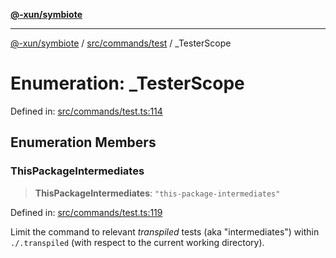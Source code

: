 [**@-xun/symbiote**](../../../../README.md)

***

[@-xun/symbiote](../../../../README.md) / [src/commands/test](../README.md) / \_TesterScope

# Enumeration: \_TesterScope

Defined in: [src/commands/test.ts:114](https://github.com/Xunnamius/symbiote/blob/49b68300bfb7b09f7c437e515711c99015f99f81/src/commands/test.ts#L114)

## Enumeration Members

### ThisPackageIntermediates

> **ThisPackageIntermediates**: `"this-package-intermediates"`

Defined in: [src/commands/test.ts:119](https://github.com/Xunnamius/symbiote/blob/49b68300bfb7b09f7c437e515711c99015f99f81/src/commands/test.ts#L119)

Limit the command to relevant _transpiled_ tests (aka "intermediates")
within `./.transpiled` (with respect to the current working directory).
